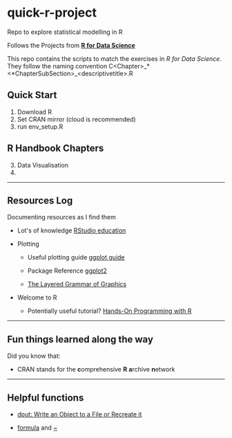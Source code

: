 # quick-r-project

Repo to explore statistical modelling in R

Follows the Projects from [**R for Data Science**](https://r4ds.had.co.nz)

This repo contains the scripts to match the exercises in *R for Data Science*. They follow the naming convention C\<Chapter\>\_*\<*ChapterSubSection\>\_\<descriptivetitle\>.R

## Quick Start

1.  Download R
2.  Set CRAN mirror (cloud is recommended)
3.  run env_setup.R

## R Handbook Chapters

3.  Data Visualisation
4.  

------------------------------------------------------------------------

## Resources Log

Documenting resources as I find them

-   Lot's of knowledge [RStudio education](https://education.rstudio.com/learn/beginner/)

-   Plotting

    -   Useful plotting guide [ggplot guide](https://ggplot2-book.org/getting-started)

    -   Package Reference [ggplot2](https://ggplot2.tidyverse.org/reference/index.html)

    -   [The Layered Grammar of Graphics](http://vita.had.co.nz/papers/layered-grammar.pdf)

-   Welcome to R

    -   Potentially useful tutorial? [Hands-On Programming with R](https://rstudio-education.github.io/hopr/index.html)

------------------------------------------------------------------------

## Fun things learned along the way

Did you know that:

-   CRAN stands for the **c**omprehensive **R** **a**rchive **n**etwork

------------------------------------------------------------------------

## Helpful functions

-   [dput: Write an Object to a File or Recreate it](https://rdrr.io/r/base/dput.html)

-   [formula](http://127.0.0.1:25663/help/library/base/help/formula) and [\~](http://127.0.0.1:25663/help/library/stats/help/~)
